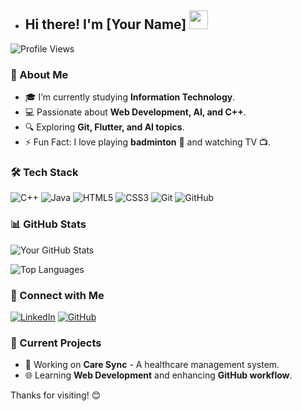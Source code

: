 - ## Hi there! I'm [Your Name] <img src="https://media.giphy.com/media/hvRJCLFzcasrR4ia7z/giphy.gif" width="30px">

![Profile Views](https://komarev.com/ghpvc/?username=your-username&label=Profile%20Views&color=0e75b6&style=flat)

### 🚀 About Me
- 🎓 I’m currently studying **Information Technology**.
- 💻 Passionate about **Web Development, AI, and C++**.
- 🔍 Exploring **Git, Flutter, and AI topics**.
- ⚡ Fun Fact: I love playing **badminton** 🏸 and watching TV 📺.

### 🛠️ Tech Stack
![C++](https://img.shields.io/badge/C++-00599C?style=for-the-badge&logo=c%2B%2B&logoColor=white)
![Java](https://img.shields.io/badge/Java-ED8B00?style=for-the-badge&logo=java&logoColor=white)
![HTML5](https://img.shields.io/badge/HTML5-E34F26?style=for-the-badge&logo=html5&logoColor=white)
![CSS3](https://img.shields.io/badge/CSS3-1572B6?style=for-the-badge&logo=css3&logoColor=white)
![Git](https://img.shields.io/badge/Git-F05032?style=for-the-badge&logo=git&logoColor=white)
![GitHub](https://img.shields.io/badge/GitHub-100000?style=for-the-badge&logo=github&logoColor=white)

### 📊 GitHub Stats
![Your GitHub Stats](https://github-readme-stats.vercel.app/api?username=your-username&show_icons=true&theme=tokyonight)

![Top Languages](https://github-readme-stats.vercel.app/api/top-langs/?username=your-username&layout=compact&theme=tokyonight)

### 🔗 Connect with Me
[![LinkedIn](https://img.shields.io/badge/LinkedIn-0A66C2?style=for-the-badge&logo=linkedin&logoColor=white)](https://linkedin.com/in/your-linkedin)
[![GitHub](https://img.shields.io/badge/GitHub-181717?style=for-the-badge&logo=github&logoColor=white)](https://github.com/your-username)

### 🎯 Current Projects
- 🏥 Working on **Care Sync** - A healthcare management system.
- 🌐 Learning **Web Development** and enhancing **GitHub workflow**.

Thanks for visiting! 😊
